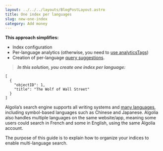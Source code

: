 ```yaml
---
layout: ../../../layouts/BlogPostLayout.astro
title: One index per languages
slug: new-one-index
category: Add money
---
```

**This approach simplifies:**

* Index configuration
* Per-language analytics (otherwise, you need to [use analyticsTags](https://www.algolia.com/doc/api-reference/api-parameters/analyticsTags/))
* Creation of per-language [query suggestions](https://www.algolia.com/doc/guides/building-search-ui/ui-and-ux-patterns/query-suggestions/js/).

> ***In this solution, you create one index per language:***

```
[
  {
    "objectID": 1,
    "title": "The Wolf of Wall Street"
  }
]
```

Algolia’s search engine supports all writing systems and [many languages](https://www.algolia.com/doc/guides/managing-results/optimize-search-results/handling-natural-languages-nlp/in-depth/supported-languages/), including symbol-based languages such as Chinese and Japanese. Algolia also handles multiple languages on the same website/app, meaning some users could search in French and some in English, using the same Algolia account.

The purpose of this guide is to explain how to organize your indices to enable multi-language search.